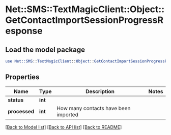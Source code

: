 # Net::SMS::TextMagicClient::Object::GetContactImportSessionProgressResponse

## Load the model package
```perl
use Net::SMS::TextMagicClient::Object::GetContactImportSessionProgressResponse;
```

## Properties
Name | Type | Description | Notes
------------ | ------------- | ------------- | -------------
**status** | **int** |  | 
**processed** | **int** | How many contacts have been imported | 

[[Back to Model list]](../README.md#documentation-for-models) [[Back to API list]](../README.md#documentation-for-api-endpoints) [[Back to README]](../README.md)


